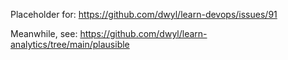 Placeholder for: 
https://github.com/dwyl/learn-devops/issues/91

Meanwhile, see:
https://github.com/dwyl/learn-analytics/tree/main/plausible